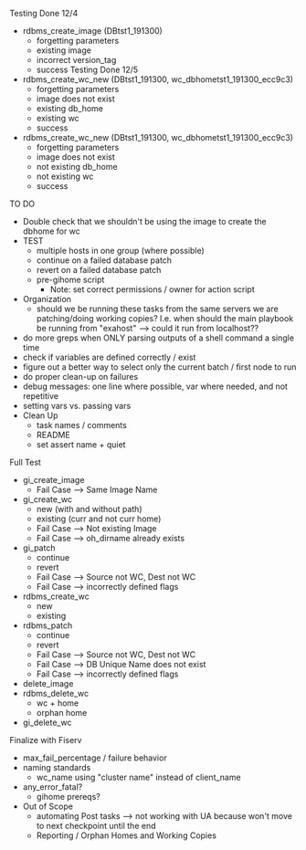 Testing Done 12/4
- rdbms_create_image (DBtst1_191300)
    - forgetting parameters
    - existing image
    - incorrect version_tag
    - success
Testing Done 12/5
- rdbms_create_wc_new (DBtst1_191300, wc_dbhometst1_191300_ecc9c3)
    - forgetting parameters
    - image does not exist
    - existing db_home
    - existing wc
    - success
- rdbms_create_wc_new (DBtst1_191300, wc_dbhometst1_191300_ecc9c3)
    - forgetting parameters
    - image does not exist
    - not existing db_home
    - not existing wc
    - success




TO DO
- Double check that we shouldn't be using the image to create the dbhome for wc
- TEST
    - multiple hosts in one group (where possible)
    - continue on a failed database patch
    - revert on a failed database patch
    - pre-gihome script
        - Note: set correct permissions / owner for action script
- Organization
    - should we be running these tasks from the same servers we are patching/doing working copies? I.e. when should the main playbook be running from "exahost" --> could it run from localhost??
- do more greps when ONLY parsing outputs of a shell command a single time
- check if variables are defined correctly / exist
- figure out a better way to select only the current batch / first node to run
- do proper clean-up on failures
- debug messages: one line where possible, var where needed, and not repetitive
- setting vars vs. passing vars
- Clean Up
    - task names / comments
    - README
    - set assert name + quiet

Full Test
- gi_create_image
    - Fail Case --> Same Image Name
- gi_create_wc
    - new (with and without path)
    - existing (curr and not curr home)
    - Fail Case --> Not existing Image
    - Fail Case --> oh_dirname already exists
- gi_patch
    - continue
    - revert
    - Fail Case --> Source not WC, Dest not WC
    - Fail Case --> incorrectly defined flags
- rdbms_create_wc
    - new
    - existing
- rdbms_patch
    - continue
    - revert
    - Fail Case --> Source not WC, Dest not WC
    - Fail Case --> DB Unique Name does not exist
    - Fail Case --> incorrectly defined flags
- delete_image
- rdbms_delete_wc
    - wc + home
    - orphan home
- gi_delete_wc

Finalize with Fiserv
- max_fail_percentage / failure behavior
- naming standards
    - wc_name using "cluster name" instead of client_name
- any_error_fatal?
    - gihome prereqs?
- Out of Scope
    - automating Post tasks --> not working with UA because won't move to next checkpoint until the end
    - Reporting / Orphan Homes and Working Copies






